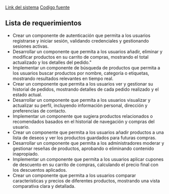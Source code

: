[Link del sistema](http://https://bootstrap-sandbox-architecture.pages.dev/ "Link del sistema")
[Codigo fuente](https://github.com/citseOfficial/bootstrap-sandbox-architecture.git "Codigo fuente")

## Lista de requerimientos
- Crear un componente de autenticación que permita a los usuarios registrarse y iniciar sesión, validando credenciales y gestionando sesiones activas.
- Desarrollar un componente que permita a los usuarios añadir, eliminar y modificar productos en su carrito de compras, mostrando el total actualizado y los detalles del pedido."
- Implementar un componente de búsqueda de productos que permita a los usuarios buscar productos por nombre, categoría o etiquetas, mostrando resultados relevantes en tiempo real.
- Crear un componente que permita a los usuarios ver y gestionar su historial de pedidos, mostrando detalles de cada pedido realizado y el estado actual.
- Desarrollar un componente que permita a los usuarios visualizar y actualizar su perfil, incluyendo información personal, dirección y preferencias de contacto.
- Implementar un componente que sugiera productos relacionados o recomendados basados en el historial de navegación y compras del usuario.
- Crear un componente que permita a los usuarios añadir productos a una lista de deseos y ver los productos guardados para futuras compras.
- Desarrollar un componente que permita a los administradores moderar y gestionar reseñas de productos, aprobando o eliminando contenido inapropiado.
- Implementar un componente que permita a los usuarios aplicar cupones de descuento en su carrito de compras, calculando el precio final con los descuentos aplicados.
- Crear un componente que permita a los usuarios comparar características y precios de diferentes productos, mostrando una vista comparativa clara y detallada.